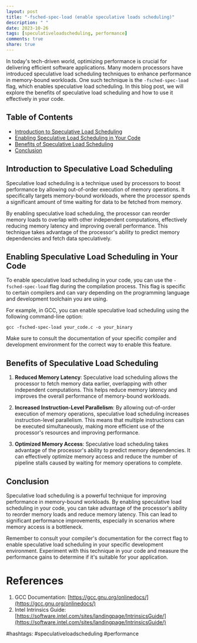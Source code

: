 ```yaml
---
layout: post
title: "-fsched-spec-load (enable speculative loads scheduling)"
description: " "
date: 2023-10-26
tags: [speculativeloadscheduling, performance]
comments: true
share: true
---
```


In today's tech-driven world, optimizing performance is crucial for delivering efficient software applications. Many modern processors have introduced speculative load scheduling techniques to enhance performance in memory-bound workloads. One such technique is the `-fsched-spec-load` flag, which enables speculative load scheduling. In this blog post, we will explore the benefits of speculative load scheduling and how to use it effectively in your code.

## Table of Contents

- [Introduction to Speculative Load Scheduling](#introduction-to-speculative-load-scheduling)
- [Enabling Speculative Load Scheduling in Your Code](#enabling-speculative-load-scheduling-in-your-code)
- [Benefits of Speculative Load Scheduling](#benefits-of-speculative-load-scheduling)
- [Conclusion](#conclusion)

## Introduction to Speculative Load Scheduling

Speculative load scheduling is a technique used by processors to boost performance by allowing out-of-order execution of memory operations. It specifically targets memory-bound workloads, where the processor spends a significant amount of time waiting for data to be fetched from memory.

By enabling speculative load scheduling, the processor can reorder memory loads to overlap with other independent computations, effectively reducing memory latency and improving overall performance. This technique takes advantage of the processor's ability to predict memory dependencies and fetch data speculatively.

## Enabling Speculative Load Scheduling in Your Code

To enable speculative load scheduling in your code, you can use the `-fsched-spec-load` flag during the compilation process. This flag is specific to certain compilers and can vary depending on the programming language and development toolchain you are using.

For example, in GCC, you can enable speculative load scheduling using the following command-line option:

```shell
gcc -fsched-spec-load your_code.c -o your_binary
```

Make sure to consult the documentation of your specific compiler and development environment for the correct way to enable this feature.

## Benefits of Speculative Load Scheduling

1. **Reduced Memory Latency**: Speculative load scheduling allows the processor to fetch memory data earlier, overlapping with other independent computations. This helps reduce memory latency and improves the overall performance of memory-bound workloads.

2. **Increased Instruction-Level Parallelism**: By allowing out-of-order execution of memory operations, speculative load scheduling increases instruction-level parallelism. This means that multiple instructions can be executed simultaneously, making more efficient use of the processor's resources and improving performance.

3. **Optimized Memory Access**: Speculative load scheduling takes advantage of the processor's ability to predict memory dependencies. It can effectively optimize memory access and reduce the number of pipeline stalls caused by waiting for memory operations to complete.

## Conclusion

Speculative load scheduling is a powerful technique for improving performance in memory-bound workloads. By enabling speculative load scheduling in your code, you can take advantage of the processor's ability to reorder memory loads and reduce memory latency. This can lead to significant performance improvements, especially in scenarios where memory access is a bottleneck.

Remember to consult your compiler's documentation for the correct flag to enable speculative load scheduling in your specific development environment. Experiment with this technique in your code and measure the performance gains to determine if it's suitable for your application.

# References

1. GCC Documentation: [https://gcc.gnu.org/onlinedocs/](https://gcc.gnu.org/onlinedocs/)
2. Intel Intrinsics Guide: [https://software.intel.com/sites/landingpage/IntrinsicsGuide/](https://software.intel.com/sites/landingpage/IntrinsicsGuide/)

#hashtags: #speculativeloadscheduling #performance